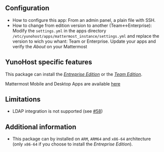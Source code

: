 ## Configuration

* How to configure this app: From an admin panel, a plain file with SSH.
* How to change from edition version to another (Team<->Enterprise): Modify the `settings.yml` in the apps directory `/etc/yunohost/apps/mattermost_instance/settings.yml` and replace the version to wich you whant: Team or Enterprise. Update your apps and verify the *About* on your Mattermost

## YunoHost specific features

This package can install the [*Entreprise Edition*](https://docs.mattermost.com/overview/product.html#mattermost-enterprise-edition) or the [*Team Edition*](https://docs.mattermost.com/overview/product.html#mattermost-team-edition).

Mattermost Mobile and Desktop Apps are available [here](https://mattermost.com/download/)

## Limitations

* LDAP integration is not supported (see [#58](https://github.com/YunoHost-Apps/mattermost_ynh/issues/58))

## Additional information

* This package can by installed on `ARM`, `ARM64` and `x86-64` architecture (only `x86-64` if you choose to install the *Entreprise Edition*).
